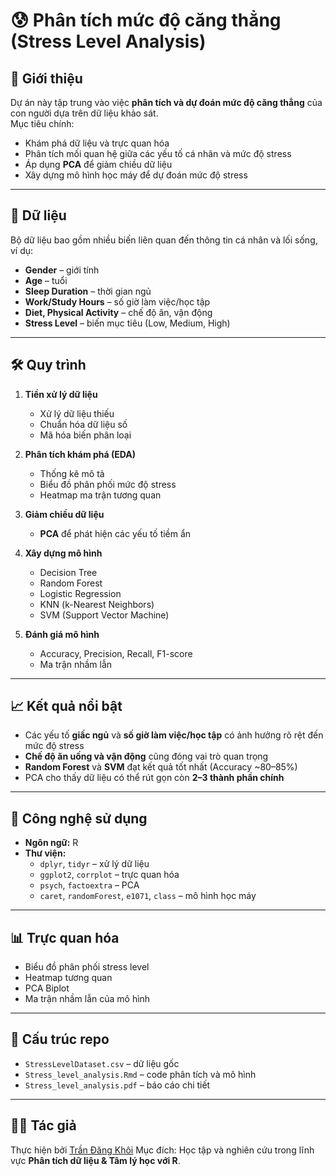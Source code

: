 # 😰 Phân tích mức độ căng thẳng (Stress Level Analysis)

## 📌 Giới thiệu
Dự án này tập trung vào việc **phân tích và dự đoán mức độ căng thẳng** của con người dựa trên dữ liệu khảo sát.  
Mục tiêu chính:
- Khám phá dữ liệu và trực quan hóa  
- Phân tích mối quan hệ giữa các yếu tố cá nhân và mức độ stress  
- Áp dụng **PCA** để giảm chiều dữ liệu  
- Xây dựng mô hình học máy để dự đoán mức độ stress  

---

## 📂 Dữ liệu
Bộ dữ liệu bao gồm nhiều biến liên quan đến thông tin cá nhân và lối sống, ví dụ:
- **Gender** – giới tính  
- **Age** – tuổi  
- **Sleep Duration** – thời gian ngủ  
- **Work/Study Hours** – số giờ làm việc/học tập  
- **Diet, Physical Activity** – chế độ ăn, vận động  
- **Stress Level** – biến mục tiêu (Low, Medium, High)  

---

## 🛠️ Quy trình
1. **Tiền xử lý dữ liệu**
   - Xử lý dữ liệu thiếu  
   - Chuẩn hóa dữ liệu số  
   - Mã hóa biến phân loại  

2. **Phân tích khám phá (EDA)**
   - Thống kê mô tả  
   - Biểu đồ phân phối mức độ stress  
   - Heatmap ma trận tương quan  

3. **Giảm chiều dữ liệu**
   - **PCA** để phát hiện các yếu tố tiềm ẩn  

4. **Xây dựng mô hình**
   - Decision Tree  
   - Random Forest  
   - Logistic Regression  
   - KNN (k-Nearest Neighbors)  
   - SVM (Support Vector Machine)  

5. **Đánh giá mô hình**
   - Accuracy, Precision, Recall, F1-score  
   - Ma trận nhầm lẫn  

---

## 📈 Kết quả nổi bật
- Các yếu tố **giấc ngủ** và **số giờ làm việc/học tập** có ảnh hưởng rõ rệt đến mức độ stress  
- **Chế độ ăn uống và vận động** cũng đóng vai trò quan trọng  
- **Random Forest** và **SVM** đạt kết quả tốt nhất (Accuracy ~80–85%)  
- PCA cho thấy dữ liệu có thể rút gọn còn **2–3 thành phần chính**  

---

## 🚀 Công nghệ sử dụng
- **Ngôn ngữ:** R  
- **Thư viện:**  
  - `dplyr`, `tidyr` – xử lý dữ liệu  
  - `ggplot2`, `corrplot` – trực quan hóa  
  - `psych`, `factoextra` – PCA  
  - `caret`, `randomForest`, `e1071`, `class` – mô hình học máy  

---

## 📊 Trực quan hóa
- Biểu đồ phân phối stress level  
- Heatmap tương quan  
- PCA Biplot  
- Ma trận nhầm lẫn của mô hình  

---

## 📁 Cấu trúc repo
- `StressLevelDataset.csv` – dữ liệu gốc  
- `Stress_level_analysis.Rmd` – code phân tích và mô hình  
- `Stress_level_analysis.pdf` – báo cáo chi tiết  

---

## 👨‍💻 Tác giả
Thực hiện bởi [Trần Đăng Khôi](www.linkedin.com/in/trandangkhoi184)
Mục đích: Học tập và nghiên cứu trong lĩnh vực **Phân tích dữ liệu & Tâm lý học với R**.
